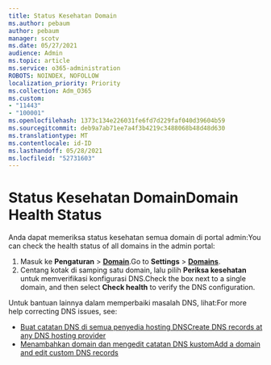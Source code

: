 ```yaml
---
title: Status Kesehatan Domain
ms.author: pebaum
author: pebaum
manager: scotv
ms.date: 05/27/2021
audience: Admin
ms.topic: article
ms.service: o365-administration
ROBOTS: NOINDEX, NOFOLLOW
localization_priority: Priority
ms.collection: Adm_O365
ms.custom:
- "11443"
- "100001"
ms.openlocfilehash: 1373c134e226031fe6fd7d229faf040d39604b59
ms.sourcegitcommit: deb9a7ab71ee7a4f3b4219c3488068b48d48d630
ms.translationtype: MT
ms.contentlocale: id-ID
ms.lasthandoff: 05/28/2021
ms.locfileid: "52731603"
---
```

# <a name="domain-health-status"></a><span data-ttu-id="05ef1-102">Status Kesehatan Domain</span><span class="sxs-lookup"><span data-stu-id="05ef1-102">Domain Health Status</span></span>

<span data-ttu-id="05ef1-103">Anda dapat memeriksa status kesehatan semua domain di portal admin:</span><span class="sxs-lookup"><span data-stu-id="05ef1-103">You can check the health status of all domains in the admin portal:</span></span>

1. <span data-ttu-id="05ef1-104">Masuk ke **Pengaturan**  >  [**Domain**](https://portal.microsoft.com/Adminportal/Home?ref=/Domains).</span><span class="sxs-lookup"><span data-stu-id="05ef1-104">Go to **Settings** > [**Domains**](https://portal.microsoft.com/Adminportal/Home?ref=/Domains).</span></span>
1. <span data-ttu-id="05ef1-105">Centang kotak di samping satu domain, lalu pilih **Periksa kesehatan** untuk memverifikasi konfigurasi DNS.</span><span class="sxs-lookup"><span data-stu-id="05ef1-105">Check the box next to a single domain, and then select **Check health** to verify the DNS configuration.</span></span>

<span data-ttu-id="05ef1-106">Untuk bantuan lainnya dalam memperbaiki masalah DNS, lihat:</span><span class="sxs-lookup"><span data-stu-id="05ef1-106">For more help correcting DNS issues, see:</span></span>

- [<span data-ttu-id="05ef1-107">Buat catatan DNS di semua penyedia hosting DNS</span><span class="sxs-lookup"><span data-stu-id="05ef1-107">Create DNS records at any DNS hosting provider</span></span>](/microsoft-365/admin/get-help-with-domains/create-dns-records-at-any-dns-hosting-provider)
- [<span data-ttu-id="05ef1-108">Menambahkan domain dan mengedit catatan DNS kustom</span><span class="sxs-lookup"><span data-stu-id="05ef1-108">Add a domain and edit custom DNS records</span></span>](/microsoft-365/admin/setup/add-domain)